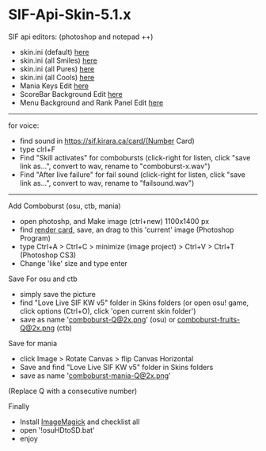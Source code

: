 # SIF-Api-Skin-5.1.x

SIF api editors: (photoshop and notepad ++)
- skin.ini (default) <a href="https://github.com/ianpwk/SIF-Api-Skin-5.1.x/releases/tag/5.1x99">here</a>
- skin.ini (all Smiles) <a href="https://github.com/ianpwk/SIF-Api-Skin-5.1.x/releases/tag/5.1x98">here</a>
- skin.ini (all Pures) <a href="https://github.com/ianpwk/SIF-Api-Skin-5.1.x/releases/tag/5.1x97">here</a>
- skin.ini (all Cools) <a href="https://github.com/ianpwk/SIF-Api-Skin-5.1.x/releases/tag/5.1x97">here</a>
- Mania Keys Edit <a href="https://github.com/ianpwk/SIF-Api-Skin-5.1.x/releases/tag/5.1x80">here</a>
- ScoreBar Background Edit <a href="https://github.com/ianpwk/SIF-Api-Skin-5.1.x/releases/tag/5.1x84">here</a>
- Menu Background and Rank Panel Edit <a href="https://github.com/ianpwk/SIF-Api-Skin-5.1.x/releases/tag/5.1x85">here</a>

---------------------------------------------------------------------------------------------------------------------------------
for voice:
- find sound in https://sif.kirara.ca/card/(Number Card)
- type clrl+F
- Find "Skill activates" for combobursts (click-right for listen, click "save link as...", convert to wav, rename to "comboburst-x.wav")
- Find "After live failure" for fail sound (click-right for listen, click "save link as...", convert to wav, rename to "failsound.wav")

---------------------------------------------------------------------------------------------------------------------------------
Add Comboburst (osu, ctb, mania)
- open photoshp, and Make image (ctrl+new) 1100x1400 px
- find <a href="http://schoolido.lu/cards">render card</a>, save, an drag to this 'current' image (Photoshop Program)
- type Ctrl+A > Ctrl+C > minimize (image project) > Ctrl+V > Ctrl+T (Photoshop CS3)
- Change 'like' size and type enter

Save For osu and ctb
- simply save the picture
- find "Love Live SIF KW v5" folder in Skins folders (or open osu! game, click options (Ctrl+O), click 'open current skin folder')
- save as name 'comboburst-Q@2x.png' (osu) or comboburst-fruits-Q@2x.png (ctb)

Save for mania
- click Image > Rotate Canvas > flip Canvas Horizontal
- Save and find "Love Live SIF KW v5" folder in Skins folders
- save as name 'comboburst-mania-Q@2x.png'

(Replace Q with a consecutive number)

Finally
- Install <a href="http://imagemagick.org/script/index.php">ImageMagick</a> and checklist all
- open '!osuHDtoSD.bat'
- enjoy
